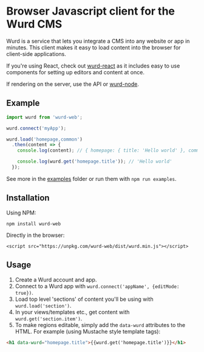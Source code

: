# Browser Javascript client for the Wurd CMS
Wurd is a service that lets you integrate a CMS into any website or app in minutes.  This client makes it easy to load content into the browser for client-side applications.

If you're using React, check out [wurd-react](https://github.com/wurdcms/wurd-react) as it includes easy to use components for setting up editors and content at once.

If rendering on the server, use the API or [wurd-node](https://github.com/wurdcms/wurd-node-v3).


## Example
```javascript
import wurd from 'wurd-web';

wurd.connect('myApp');

wurd.load('homepage,common')
  .then(content => {
    console.log(content); // { homepage: { title: 'Hello world' }, common: {...} }

    console.log(wurd.get('homepage.title')); // 'Hello world'
  });
```

See more in the [examples](https://github.com/wurdcms/wurd-web/tree/master/examples) folder or run them with `npm run examples`.


## Installation
Using NPM:
```
npm install wurd-web
```

Directly in the browser:
```
<script src="https://unpkg.com/wurd-web/dist/wurd.min.js"></script>
```

## Usage
1. Create a Wurd account and app.
2. Connect to a Wurd app with `wurd.connect('appName', {editMode: true})`. 
3. Load top level 'sections' of content you'll be using with `wurd.load('section')`.
4. In your views/templates etc., get content with `wurd.get('section.item')`.
5. To make regions editable, simply add the `data-wurd` attributes to the HTML.  For example (using Mustache style template tags):

```html
<h1 data-wurd="homepage.title">{{wurd.get('homepage.title')}}</h1>
```
